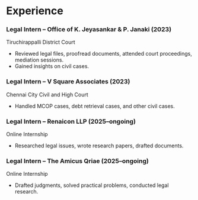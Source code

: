 # Experience

### Legal Intern – Office of K. Jeyasankar & P. Janaki (2023)  
Tiruchirappalli District Court  
- Reviewed legal files, proofread documents, attended court proceedings, mediation sessions.  
- Gained insights on civil cases.  

### Legal Intern – V Square Associates (2023)  
Chennai City Civil and High Court  
- Handled MCOP cases, debt retrieval cases, and other civil cases.  

### Legal Intern – Renaicon LLP (2025–ongoing)  
Online Internship  
- Researched legal issues, wrote research papers, drafted documents.  

### Legal Intern – The Amicus Qriae (2025–ongoing)  
Online Internship  
- Drafted judgments, solved practical problems, conducted legal research.  
